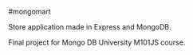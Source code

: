 #mongomart

Store application made in Express and MongoDB.

Final project for Mongo DB University M101JS course.
